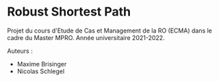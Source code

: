 # Robust Shortest Path

Projet du cours d'Etude de Cas et Management de la RO (ECMA) dans le cadre du Master MPRO.
Année universitaire 2021-2022.

Auteurs : 
- Maxime Brisinger
- Nicolas Schlegel